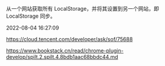 从一个网站获取所有 LocalStorage，并将其设置到另一个网站，即 LocalStorage 同步。

2022-08-04 16:27:09

https://cloud.tencent.com/developer/ask/sof/75688

https://www.bookstack.cn/read/chrome-plugin-develop/spilt.2.spilt.4.8bdb1aac68bbdc44.md
